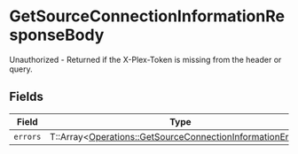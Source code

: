 # GetSourceConnectionInformationResponseBody

Unauthorized - Returned if the X-Plex-Token is missing from the header or query.


## Fields

| Field                                                                                                                         | Type                                                                                                                          | Required                                                                                                                      | Description                                                                                                                   |
| ----------------------------------------------------------------------------------------------------------------------------- | ----------------------------------------------------------------------------------------------------------------------------- | ----------------------------------------------------------------------------------------------------------------------------- | ----------------------------------------------------------------------------------------------------------------------------- |
| `errors`                                                                                                                      | T::Array<[Operations::GetSourceConnectionInformationErrors](../../models/operations/getsourceconnectioninformationerrors.md)> | :heavy_minus_sign:                                                                                                            | N/A                                                                                                                           |